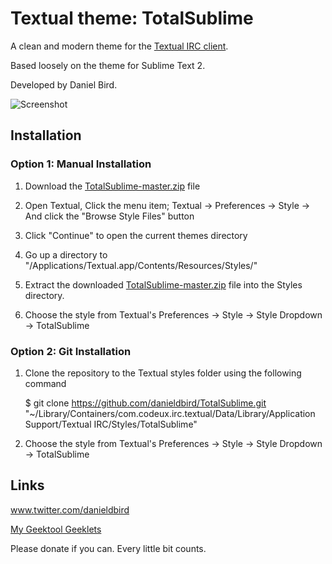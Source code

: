 Textual theme: TotalSublime
=================================

A clean and modern theme for the <a href="http://www.codeux.com/textual/" target="_tab">Textual IRC client</a>.

Based loosely on the theme for Sublime Text 2.

Developed by Daniel Bird.

![Screenshot](https://raw.github.com/danieldbird/TotalSublime/master/Screen%20Shot.png)


Installation
------------

### Option 1: Manual Installation

1.  Download the [TotalSublime-master.zip](https://github.com/danieldbird/TotalSublime/archive/master.zip) file

2.  Open Textual, Click the menu item; Textual -> Preferences -> Style -> And click the "Browse Style Files" button

3.	Click "Continue" to open the current themes directory

4. 	Go up a directory to "/Applications/Textual.app/Contents/Resources/Styles/"

4.  Extract the downloaded [TotalSublime-master.zip](https://github.com/danieldbird/TotalSublime/archive/master.zip) file into the Styles directory.

5.  Choose the style from Textual's Preferences -> Style -> Style Dropdown -> TotalSublime

### Option 2: Git Installation

1.  Clone the repository to the Textual styles folder using the following command

	$ git clone https://github.com/danieldbird/TotalSublime.git "~/Library/Containers/com.codeux.irc.textual/Data/Library/Application Support/Textual IRC/Styles/TotalSublime"

2.  Choose the style from Textual's Preferences -> Style -> Style Dropdown -> TotalSublime


Links
-----
<a href="http://www.twitter.com/danieldbird" target="_tab">www.twitter.com/danieldbird</a>

<a href="http://www.macosxtips.co.uk/geeklets/user/history/danieldbird/" target="_tab">My Geektool Geeklets</a>

Please donate if you can. Every little bit counts.
